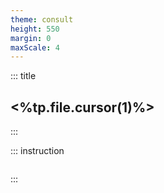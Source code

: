 ```yaml
---
theme: consult
height: 550
margin: 0
maxScale: 4
---
```

<!-- slide template="[[gym-ex]]" -->

::: title
## <%tp.file.cursor(1)%>
:::

::: instruction

![]()<!-- element style="width:500px;object-fit:contain" -->

:::